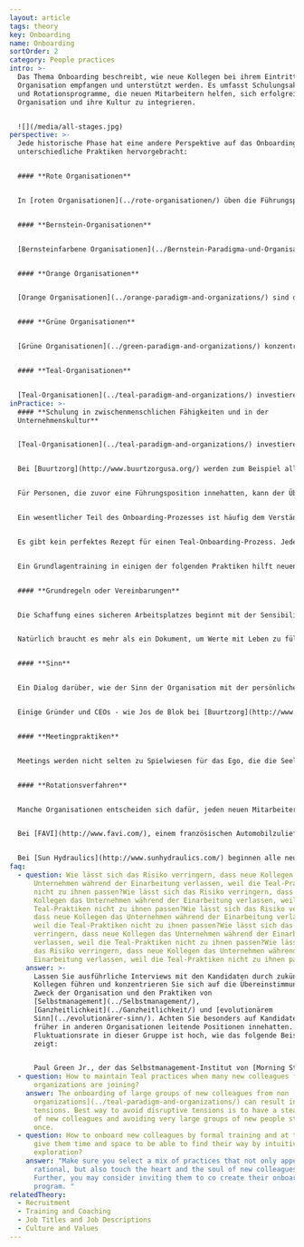 ```yaml
---
layout: article
tags: theory
key: Onboarding
name: Onboarding
sortOrder: 2
category: People practices
intro: >-
  Das Thema Onboarding beschreibt, wie neue Kollegen bei ihrem Eintritt in eine
  Organisation empfangen und unterstützt werden. Es umfasst Schulungsaktivitäten
  und Rotationsprogramme, die neuen Mitarbeitern helfen, sich erfolgreich in die
  Organisation und ihre Kultur zu integrieren.


  ![](/media/all-stages.jpg)
perspective: >-
  Jede historische Phase hat eine andere Perspektive auf das Onboarding und sehr
  unterschiedliche Praktiken hervorgebracht:


  #### **Rote Organisationen**


  In [roten Organisationen](../rote-organisationen/) üben die Führungspersonen ständig ihre Macht aus, um die Kontrolle zu behalten. Sie umgeben sich oft mit Familienmitgliedern und vertrauenswürdigen Beratern und erkaufen sich deren Loyalität, indem sie die Einnahmen teilen. Der Onboarding-Prozess beinhaltet in der Regel ein Ritual der Loyalität gegenüber der Führungsperson. Mythische Geschichten über die Macht der Führungskraft machen die Runde und sind Teil des Onboarding-Prozesses.


  #### **Bernstein-Organisationen**


  [Bernsteinfarbene Organisationen](../Bernstein-Paradigma-und-Organisationen/) legen Wert auf Ordnung und Vorhersehbarkeit. Jeder hat seinen Platz in einer Hierarchie, die klar definierte Rollen und Verantwortlichkeiten hat. Beim Onboarding geht es darum, die Anforderungen der Rolle und die damit verbundenen Erwartungen zu erlernen. Das bedeutet oft, dass persönliche Bedürfnisse und Gefühle zugunsten der Organisation zurückgestellt werden müssen. Von den Mitarbeitern wird erwartet, dass sie die Regeln befolgen und in ihrer "Box" bleiben.


  #### **Orange Organisationen**


  [Orange Organisationen](../orange-paradigm-and-organizations/) sind durch Wettbewerb und Leistungsstreben gekennzeichnet. Innovation ist der Schlüssel, um an der Spitze zu bleiben. Der Onboarding-Prozess ist oft funktional. Die Mitarbeiter erhalten vielleicht ein paar Broschüren über die Geschichte, das Leitbild und die Werte des Unternehmens, oder es findet eine zweistündige Sitzung statt, in der ein leitender Angestellter über diese Themen spricht. Aber meistens sind die ersten Schritte ganz alltäglich: Papiere müssen unterschrieben, ein Schreibtisch und ein Computer gefunden und es muss ein Passwort vergeben werden für den Zugang zum Firmennetzwerk. Sobald die neue Mitarbeiterin bereit ist, muss sie versuchen, etwas Zeit im Terminkalender ihrer Vorgesetzten zu gewinnen, um eine Einweisung in ihre Aufgaben zu erhalten.


  #### **Grüne Organisationen**


  [Grüne Organisationen](../green-paradigm-and-organizations/) konzentrieren sich auf Kultur und Stärkung der Handlungskompetenz, um die Motivation der Mitarbeiter zu fördern. Die Vermittlung des Ansatzes und der Fähigkeiten der dienenden Mitarbeiterführung ist ein wichtiger Aspekt des Onboardings von Führungspersonen. Die Führungskräfte spielen ihrerseits eine wichtige Rolle bei der Aufnahme neuer Mitarbeiter in die Organisation und helfen ihnen, die Kultur zu verstehen. Beim Onboarding geht es oft darum, eine Gemeinschaft aufzubauen und der neuen Familie offen zu begegnen.


  #### **Teal-Organisationen**


  [Teal-Organisationen](../teal-paradigm-and-organizations/) investieren viel Zeit in die Aufnahme und Schulung neuer Kollegen. Dazu gehört oft das Erlernen neuer zwischenmenschlicher Fähigkeiten, das Verständnis dafür, was Selbstmanagement in der Praxis bedeutet, und das Durchlaufen eines Rotationsprogramms. Diese Programme vermitteln allgemeine Fähigkeiten und bieten den neuen Kollegen die Möglichkeit, ein breites Spektrum an Menschen kennenzulernen. Neuankömmlinge werden auch in die Praktiken des [Selbstmanagements](../Selbstmanagement/), der [Ganzheitlichkeit](../Ganzheitlichkeit/) und des [evolutionären Sinns](../evolutionärer-Sinn/) eingeführt. Sie werden eingeladen, ihre Berufung und ihre Talente in Bezug auf den Sinn und die Tätigkeiten der Organisation zu betrachten.
inPractice: >-
  #### **Schulung in zwischenmenschlichen Fähigkeiten und in der
  Unternehmenskultur**


  [Teal-Organisationen](../teal-paradigm-and-organizations/) investieren viel Zeit und Energie in die Einführung neuer Kollegen. Die ersten Tage und Wochen sind entscheidend, um ihnen zu helfen, einen neuen und oft sehr unterschiedlichen Arbeitsplatz zu verstehen. Im Mittelpunkt des Onboarding-Prozesses steht eine Form der Schulung, die den Kollegen hilft, die neue Umgebung, in die sie eingetreten sind, zu verstehen und sich darin zurechtzufinden.


  Bei [Buurtzorg](http://www.buurtzorgusa.org/) werden zum Beispiel alle neuen Teammitglieder in Problemlösungs- und Besprechungspraktiken geschult, damit sie in einem Team ohne eine Chefin arbeiten können. Alle neuen Mitarbeiter bei [Heiligenfeld](http://www.heiligenfeld.com/) durchlaufen sechs Schulungsmodule, die Themen wie " Selbststeuerung" und "Umgang mit Misserfolgen" beinhalten. Alle neuen Mitarbeiter bei [Morning Star](http://www.morningstarco.com/) nehmen an einem Seminar über die Grundlagen des [Selbstmanagements](../Selbstmanagement/) teil.


  Für Personen, die zuvor eine Führungsposition innehatten, kann der Übergang besonders schwierig sein. Sie müssen lernen, wie man Dinge erledigt, ohne auf Anweisung und Kontrolle zurückzugreifen.


  Ein wesentlicher Teil des Onboarding-Prozesses ist häufig dem Verständnis des Konzepts des [evolutionären Sinns](../evolutionärer-sinn/) gewidmet. Neue Mitarbeiter werden ermutigt, ihre persönliche Berufung zum Ausdruck zu bringen, um herauszufinden, inwieweit diese mit dem Zweck der Organisation übereinstimmt, und um zu lernen, wie sie sich gegenseitig unterstützen und fördern können.


  Es gibt kein perfektes Rezept für einen Teal-Onboarding-Prozess. Jede Organisation wählt eine Reihe von Tätigkeiten aus, die darauf abzielen, neue Fähigkeiten zu vermitteln und dabei das Herz und die Seele der neuen Mitarbeiter zu berühren. Eine gute Möglichkeit, einen Onboarding-Prozess zu entwickeln, besteht darin, die Mitarbeiter, insbesondere die neuen, zu bitten, ihr eigenes Onboarding-Programm und ihre eigenen Aktivitäten mitzugestalten.


  Ein Grundlagentraining in einigen der folgenden Praktiken hilft neuen Kollegen, die in einer Teal-Organisation anfangen.


  #### **Grundregeln oder Vereinbarungen**


  Die Schaffung eines sicheren Arbeitsplatzes beginnt mit der Sensibilisierung aller Mitarbeiter für die Worte und Handlungen, die ein sicheres Arbeitsumfeld schaffen oder untergraben. Teal-Organisationen verwenden viel Zeit und Energie auf die Schulung aller Mitarbeiter in einer Reihe von Grundregeln oder Vereinbarungen, die eine gesunde und produktive Zusammenarbeit fördern. Diese Grundregeln sind eine greifbare Anwendung der [Kultur und Werte](../Kultur-und-Werte/) der Organisation. In einigen Organisationen werden sie schließlich in einem Dokument festgehalten.


  Natürlich braucht es mehr als ein Dokument, um Werte mit Leben zu füllen. Viele untersuchte Teal-Organisationen haben sich dafür entschieden, gleich am Anfang zu beginnen: Alle neu eingestellten Mitarbeiter werden im Rahmen der Einarbeitung zu einer Schulung über die Unternehmenswerte und Grundregeln eingeladen, was dazu beiträgt, gemeinsame Bezugspunkte und eine gemeinsame Sprache in der gesamten Organisation zu schaffen. Diese Grundregeln und Werte werden regelmäßig überprüft, um sicherzustellen, dass sie den evolutionären Zweck der Organisation bestmöglich widerspiegeln und ihm dienen.


  #### **Sinn**


  Ein Dialog darüber, wie der Sinn der Organisation mit der persönlichen Berufung der neuen Kollegen übereinstimmt, kann eine großartige gegenseitige Einführung sein. [Teal-Organisationen](../teal-paradigm-and-organizations/) werden als etwas angesehen, das ein eigenes Leben und einen eigenen Sinn für die Richtung hat. Anstatt zu versuchen, die Zukunft vorherzusagen und zu kontrollieren, werden die Mitglieder der Organisation eingeladen, zuzuhören und zu verstehen, was die Organisation werden will. Indem sie den evolutionären Sinn verstehen, können sie erkennen, wie sie dazu beitragen und gleichzeitig ihre eigene persönliche Berufung erfüllen können.


  Einige Gründer und CEOs - wie Jos de Blok bei [Buurtzorg](http://www.buurtzorgusa.org/) und Yvon Chouinard bei [Patagonia](http://eu.patagonia.com/enGB/home) - halten dieses Modul für so wichtig, dass sie sich dazu entscheiden, an jeder Onboarding-Sitzung teilnehmen.


  #### **Meetingpraktiken**


  Meetings werden nicht selten zu Spielwiesen für das Ego, die die Seelen in den Hintergrund drängen. Aus diesem Grund haben fast alle untersuchten [Teal-Organisationen](../teal-paradigm-and-organizations/) spezielle Meeting-Praktiken eingeführt, die den Teilnehmern helfen, ihre Egos im Zaum zu halten und miteinander von der Ganzheit aus zu interagieren. Für neue Mitarbeiter ist es wichtig, über Praktiken wie Momente der Stille und strukturierte Entscheidungsfindung Bescheid zu wissen. So können sie zu produktiven Meetings beitragen.


  #### **Rotationsverfahren**


  Manche Organisationen entscheiden sich dafür, jeden neuen Mitarbeiter in Frontline-Fähigkeiten zu schulen. Ziel ist es, Beziehungen zu anderen Mitarbeitern im gesamten Unternehmen aufzubauen und zu verstehen, wie das Unternehmen funktioniert. Dieses Verständnis ermöglicht es den Mitarbeitern, neue Ideen und Vorschläge effektiver zu entwickeln.


  Bei [FAVI](http://www.favi.com/), einem französischen Automobilzulieferer, wurden alle Ingenieure und Verwaltungsmitarbeiter darin geschult, mindestens eine Maschine in der Werkstatt zu bedienen. Dies fördert die Gemeinschaft und ermöglicht es jedem, in der Werkstatt zu helfen, wenn die Nachfrage hoch ist.


  Bei [Sun Hydraulics](http://www.sunhydraulics.com/) beginnen alle neu eingestellten Mitarbeiter mit einer "Fertigungstour", unabhängig von ihrer zukünftigen Rolle. Dieser Ansatz fördert das Verständnis und das Gemeinschaftsgefühl innerhalb des Unternehmens. Es ist nicht ungewöhnlich, dass Mitarbeiter nach diesem Prozess eine andere Rolle übernehmen als die, für die sie eingestellt wurden.
faq:
  - question: Wie lässt sich das Risiko verringern, dass neue Kollegen das
      Unternehmen während der Einarbeitung verlassen, weil die Teal-Praktiken
      nicht zu ihnen passen?Wie lässt sich das Risiko verringern, dass neue
      Kollegen das Unternehmen während der Einarbeitung verlassen, weil die
      Teal-Praktiken nicht zu ihnen passen?Wie lässt sich das Risiko verringern,
      dass neue Kollegen das Unternehmen während der Einarbeitung verlassen,
      weil die Teal-Praktiken nicht zu ihnen passen?Wie lässt sich das Risiko
      verringern, dass neue Kollegen das Unternehmen während der Einarbeitung
      verlassen, weil die Teal-Praktiken nicht zu ihnen passen?Wie lässt sich
      das Risiko verringern, dass neue Kollegen das Unternehmen während der
      Einarbeitung verlassen, weil die Teal-Praktiken nicht zu ihnen passen?
    answer: >-
      Lassen Sie ausführliche Interviews mit den Kandidaten durch zukünftigen
      Kollegen führen und konzentrieren Sie sich auf die Übereinstimmung mit dem
      Zweck der Organisation und den Praktiken von
      [Selbstmanagement](../Selbstmanagement/),
      [Ganzheitlichkeit](../Ganzheitlichkeit/) und [evolutionärem
      Sinn](../evolutionärer-sinn/). Achten Sie besonders auf Kandidaten, die
      früher in anderen Organisationen leitende Positionen innehatten. Die
      Fluktuationsrate in dieser Gruppe ist hoch, wie das folgende Beispiel
      zeigt:


      Paul Green Jr., der das Selbstmanagement-Institut von [Morning Star](http://www.morningstarco.com/) leitet, schätzt, dass fast 50 Prozent der Personen, die früher in anderen Organisationen leitende Positionen innehatten (VP-Ebene oder höher), die Organisation nach ein oder zwei Jahren verlassen, "weil es ihnen schwerfällt, sich an ein System anzupassen, in dem sie nicht Gott spielen können".
  - question: How to maintain Teal practices when many new colleagues from non teal
      organizations are joining?
    answer: The onboarding of large groups of new colleagues from non [Teal
      organizations](../teal-paradigm-and-organizations/) can result in
      tensions. Best way to avoid disruptive tensions is to have a steady intake
      of new colleagues and avoiding very large groups of new people starting at
      once.
  - question: How to onboard new colleagues by formal training and at the same time
      give them time and space to be able to find their way by intuitive
      exploration?
    answer: "Make sure you select a mix of practices that not only appeal to the
      rational, but also touch the heart and the soul of new colleagues.
      Further, you may consider inviting them to co create their onboarding
      program. "
relatedTheory:
  - Recruitment
  - Training and Coaching
  - Job Titles and Job Descriptions
  - Culture and Values
---
```

